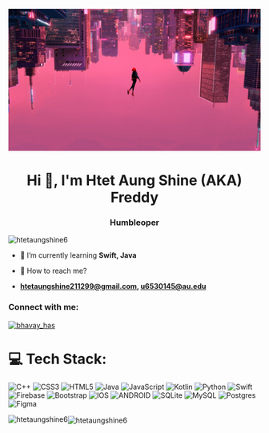 ![logo](https://github.com/HtetAungShine6/HtetAungShine6/blob/main/SpiderMan.jpeg)

<h1 align="center">Hi 🫡, I'm Htet Aung Shine (AKA) Freddy</h1>
<h3 align="center">Humbleoper</h3>

<p align="left"> <img src="https://komarev.com/ghpvc/?username=htetaungshine6&label=Profile%20views&color=0e75b6&style=flat" alt="htetaungshine6" /> </p>

- 🧠 I’m currently learning **Swift, Java**

- 📲 How to reach me?
- **htetaungshine211299@gmail.com, u6530145@au.edu**

<h3 align="left">Connect with me:</h3>
<p align="left">
<a href="https://instagram.com/bhavay_has" target="blank"><img align="center" src="https://raw.githubusercontent.com/rahuldkjain/github-profile-readme-generator/master/src/images/icons/Social/instagram.svg" alt="bhavay_has" height="30" width="40" /></a>
</p>

# 💻 Tech Stack:
![C++](https://img.shields.io/badge/c++-%2300599C.svg?style=for-the-badge&logo=c%2B%2B&logoColor=white) ![CSS3](https://img.shields.io/badge/css3-%231572B6.svg?style=for-the-badge&logo=css3&logoColor=white) ![HTML5](https://img.shields.io/badge/html5-%23E34F26.svg?style=for-the-badge&logo=html5&logoColor=white) ![Java](https://img.shields.io/badge/java-%23ED8B00.svg?style=for-the-badge&logo=java&logoColor=white) ![JavaScript](https://img.shields.io/badge/javascript-%23323330.svg?style=for-the-badge&logo=javascript&logoColor=%23F7DF1E) ![Kotlin](https://img.shields.io/badge/kotlin-%230095D5.svg?style=for-the-badge&logo=kotlin&logoColor=white) ![Python](https://img.shields.io/badge/python-3670A0?style=for-the-badge&logo=python&logoColor=ffdd54) ![Swift](https://img.shields.io/badge/swift-F54A2A?style=for-the-badge&logo=swift&logoColor=white) ![Firebase](https://img.shields.io/badge/firebase-%23039BE5.svg?style=for-the-badge&logo=firebase) ![Bootstrap](https://img.shields.io/badge/bootstrap-%23563D7C.svg?style=for-the-badge&logo=bootstrap&logoColor=white) ![IOS](https://img.shields.io/badge/IOS-%2320232a.svg?style=for-the-badge&logo=apple&logoColor=white) ![ANDROID](https://img.shields.io/badge/android-%2320232a.svg?style=for-the-badge&logo=android&logoColor=%a4c639) ![SQLite](https://img.shields.io/badge/sqlite-%2307405e.svg?style=for-the-badge&logo=sqlite&logoColor=white) ![MySQL](https://img.shields.io/badge/mysql-%2300f.svg?style=for-the-badge&logo=mysql&logoColor=white) ![Postgres](https://img.shields.io/badge/postgres-%23316192.svg?style=for-the-badge&logo=postgresql&logoColor=white) 	![Figma](https://img.shields.io/badge/figma-%23F24E1E.svg?style=for-the-badge&logo=figma&logoColor=white)

<div>
  <p><img align="left" src="https://github-readme-stats.vercel.app/api/top-langs?username=htetaungshine6&show_icons=true&locale=en&layout=compact" alt="htetaungshine6" /></p>

 <p><img align="center" src="https://github-readme-streak-stats.herokuapp.com/?user=htetaungshine6&" alt="htetaungshine6" /></p>
</div>

